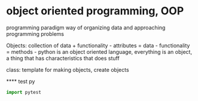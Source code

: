 # object oriented programming, OOP

programming paradigm way of organizing data and approaching programming problems 

Objects:
collection of data + functionality 
    - attributes = data
    - functionality = methods
    - python is an object oriented language, everything is an object, a thing that has characteristics that does stuff 

class: 
template for making objects, create objects 

**** test py
```python
import pytest
```